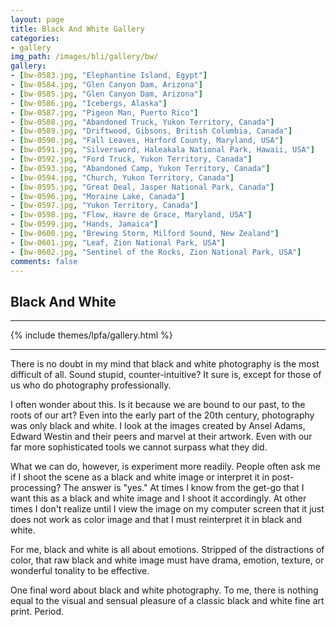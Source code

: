 ```yaml
---
layout: page
title: Black And White Gallery
categories:
- gallery
img_path: /images/bli/gallery/bw/
gallery:
- [bw-0583.jpg, "Elephantine Island, Egypt"]
- [bw-0584.jpg, "Glen Canyon Dam, Arizona"]
- [bw-0585.jpg, "Glen Canyon Dam, Arizona"]
- [bw-0586.jpg, "Icebergs, Alaska"]
- [bw-0587.jpg, "Pigeon Man, Puerto Rico"]
- [bw-0588.jpg, "Abandoned Truck, Yukon Territory, Canada"]
- [bw-0589.jpg, "Driftwood, Gibsons, British Columbia, Canada"]
- [bw-0590.jpg, "Fall Leaves, Harford County, Maryland, USA"]
- [bw-0591.jpg, "Silversword, Haleakala National Park, Hawaii, USA"]
- [bw-0592.jpg, "Ford Truck, Yukon Territory, Canada"]
- [bw-0593.jpg, "Abandoned Camp, Yukon Territory, Canada"]
- [bw-0594.jpg, "Church, Yukon Territory, Canada"]
- [bw-0595.jpg, "Great Deal, Jasper National Park, Canada"]
- [bw-0596.jpg, "Moraine Lake, Canada"]
- [bw-0597.jpg, "Yukon Territory, Canada"]
- [bw-0598.jpg, "Flow, Havre de Grace, Maryland, USA"]
- [bw-0599.jpg, "Hands, Jamaica"]
- [bw-0600.jpg, "Brewing Storm, Milford Sound, New Zealand"]
- [bw-0601.jpg, "Leaf, Zion National Park, USA"]
- [bw-0602.jpg, "Sentinel of the Rocks, Zion National Park, USA"]
comments: false
---
```


## Black And White

---

{% include themes/lpfa/gallery.html %}

---

There is no doubt in my mind that black and white photography is the most difficult of all. Sound stupid, counter-intuitive? It sure is, except for those of us who do photography professionally. 

I often wonder about this. Is it because we are bound to our past, to the roots of our art? Even into the early part of the 20th century, photography was only black and white. I look at the images created by Ansel Adams, Edward Westin and their peers and marvel at their artwork. Even with our far more sophisticated tools we cannot surpass what they did. 

What we can do, however, is experiment more readily. People often ask me if I shoot the scene as a black and white image or interpret it in post-processing? The answer is "yes." At times I know from the get-go that I want this as a black and white image and I shoot it accordingly. At other times I don't realize until I view the image on my computer screen that it just does not work as  color image and that I must reinterpret it in black and white. 

For me, black and white is all about emotions. Stripped of the distractions of color, that raw black and white image must have drama, emotion, texture, or wonderful tonality to be effective. 

One final word about black and white photography. To me, there is nothing equal to the visual and sensual pleasure of a classic black and white fine art print. Period.
